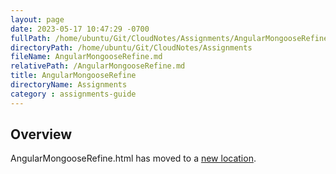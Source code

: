 ```yaml
---
layout: page
date: 2023-05-17 10:47:29 -0700
fullPath: /home/ubuntu/Git/CloudNotes/Assignments/AngularMongooseRefine.md
directoryPath: /home/ubuntu/Git/CloudNotes/Assignments
fileName: AngularMongooseRefine.md
relativePath: /AngularMongooseRefine.md
title: AngularMongooseRefine
directoryName: Assignments
category : assignments-guide
---
```


## Overview

AngularMongooseRefine.html has moved to a [new location](/mongo-guide/AngularMongooseRefine.html).
